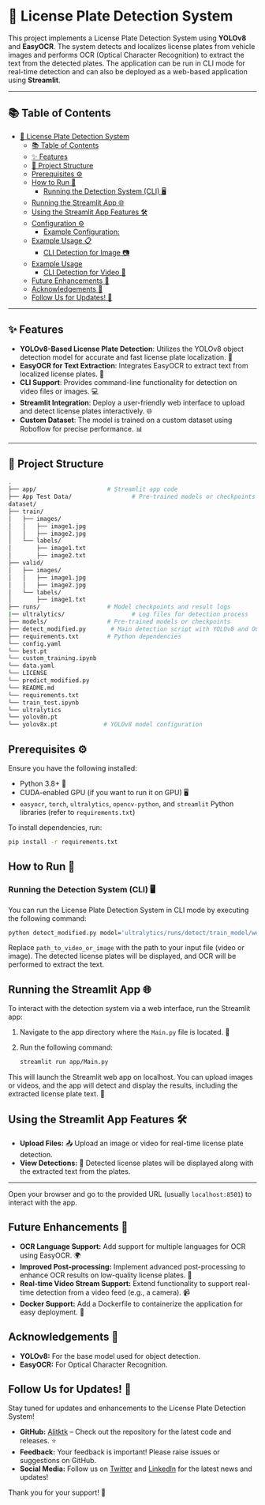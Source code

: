 # 🚗 License Plate Detection System

This project implements a License Plate Detection System using **YOLOv8** and **EasyOCR**. The system detects and localizes license plates from vehicle images and performs OCR (Optical Character Recognition) to extract the text from the detected plates. The application can be run in CLI mode for real-time detection and can also be deployed as a web-based application using **Streamlit**.

---

## 📚 Table of Contents

- [🚗 License Plate Detection System](#-license-plate-detection-system)
  - [📚 Table of Contents](#-table-of-contents)
  - [✨ Features](#-features)
  - [📁 Project Structure](#-project-structure)
  - [Prerequisites ⚙️](#prerequisites-️)
  - [How to Run 🚀](#how-to-run-)
    - [Running the Detection System (CLI) 🖥️](#running-the-detection-system-cli-️)
  - [Running the Streamlit App 🌐](#running-the-streamlit-app-)
  - [Using the Streamlit App Features 🛠️](#using-the-streamlit-app-features-️)
  - [Configuration ⚙️](#configuration-️)
    - [Example Configuration:](#example-configuration)
  - [Example Usage 📋](#example-usage-)
    - [CLI Detection for Image 📷](#cli-detection-for-image-)
  - [Example Usage](#example-usage)
    - [CLI Detection for Video 🎥](#cli-detection-for-video-)
  - [Future Enhancements 🚀](#future-enhancements-)
  - [Acknowledgements 🙏](#acknowledgements-)
  - [Follow Us for Updates! 🌟](#follow-us-for-updates-)

---

## ✨ Features

- **YOLOv8-Based License Plate Detection**: Utilizes the YOLOv8 object detection model for accurate and fast license plate localization. 🎯
- **EasyOCR for Text Extraction**: Integrates EasyOCR to extract text from localized license plates. 📝
- **CLI Support**: Provides command-line functionality for detection on video files or images. 💻
- **Streamlit Integration**: Deploy a user-friendly web interface to upload and detect license plates interactively. 🌐
- **Custom Dataset**: The model is trained on a custom dataset using Roboflow for precise performance. 📊

---

## 📁 Project Structure

```bash
.
├── app/                    # Streamlit app code
├── App Test Data/                 # Pre-trained models or checkpoints
dataset/
├── train/
│   ├── images/
│   │   ├── image1.jpg
│   │   ├── image2.jpg
│   └── labels/
│       ├── image1.txt
│       ├── image2.txt
├── valid/
│   ├── images/
│   │   ├── image1.jpg
│   │   ├── image2.jpg
│   └── labels/
│       ├── image1.txt
├── runs/                   # Model checkpoints and result logs
|── ultralytics/                   # Log files for detection process
├── models/                 # Pre-trained models or checkpoints
├── detect_modified.py       # Main detection script with YOLOv8 and OCR
├── requirements.txt        # Python dependencies
└── config.yaml
└── best.pt
└── custom_training.ipynb
└── data.yaml
└── LICENSE
└── predict_modified.py
└── README.md
└── requirements.txt
└── train_test.ipynb
└── ultralytics
└── yolov8n.pt
└── yolov8x.pt             # YOLOv8 model configuration
```

## Prerequisites ⚙️

Ensure you have the following installed:

- Python 3.8+ 🐍
- CUDA-enabled GPU (if you want to run it on GPU) 🖥️
- `easyocr`, `torch`, `ultralytics`, `opencv-python`, and `streamlit` Python libraries (refer to `requirements.txt`)

To install dependencies, run:

```bash
pip install -r requirements.txt
```

## How to Run 🚀

### Running the Detection System (CLI) 🖥️

You can run the License Plate Detection System in CLI mode by executing the following command:

```bash
python detect_modified.py model='ultralytics/runs/detect/train_model/weights/best.pt' source='path_to_video_or_image'
```

Replace `path_to_video_or_image` with the path to your input file (video or image). The detected license plates will be displayed, and OCR will be performed to extract the text.

## Running the Streamlit App 🌐

To interact with the detection system via a web interface, run the Streamlit app:

1. Navigate to the app directory where the `Main.py` file is located. 📁
2. Run the following command:

   ```bash
   streamlit run app/Main.py
   ```

This will launch the Streamlit web app on localhost. You can upload images or videos, and the app will detect and display the results, including the extracted license plate text. 📸

## Using the Streamlit App Features 🛠️

- **Upload Files:** 📤 Upload an image or video for real-time license plate detection.
- **View Detections:** 👀 Detected license plates will be displayed along with the extracted text from the plates.

---

Open your browser and go to the provided URL (usually `localhost:8501`) to interact with the app.

## Future Enhancements 🚀

- **OCR Language Support:** Add support for multiple languages for OCR using EasyOCR. 🌍
- **Improved Post-processing:** Implement advanced post-processing to enhance OCR results on low-quality license plates. 🔧
- **Real-time Video Stream Support:** Extend functionality to support real-time detection from a video feed (e.g., a camera). 📹
- **Docker Support:** Add a Dockerfile to containerize the application for easy deployment. 🐳

## Acknowledgements 🙏

- **YOLOv8:** For the base model used for object detection.
- **EasyOCR:** For Optical Character Recognition.

## Follow Us for Updates! 🌟

Stay tuned for updates and enhancements to the License Plate Detection System!

- **GitHub:** [Alitktk](https://github.com/Alitktk) – Check out the repository for the latest code and releases. ⭐️
- **Feedback:** Your feedback is important! Please raise issues or suggestions on GitHub.
- **Social Media:** Follow us on [Twitter]((https://www.twitter.com/engr_ali_nawaz)) and [LinkedIn](https://www.linkedin.com/in/ali-nawaz-khattak/) for the latest news and updates!

Thank you for your support! 💖
